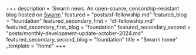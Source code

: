 +++
description = 'Swarm news. An open-source, censorship-resistant blog hosted on [Swarm](https://www.ethswarm.org/ "Swarm").'
featured = "posts/sf-fellowship.md"
featured_blog = "foundation"
featured_secondary_first = "df-fellowship.md"
featured_secondary_first_blog = "foundation"
featured_secondary_second = "posts/monthly-development-update-october-2024.md"
featured_secondary_second_blog = "foundation"
title = "Swarm home"
_template = "home"
+++
